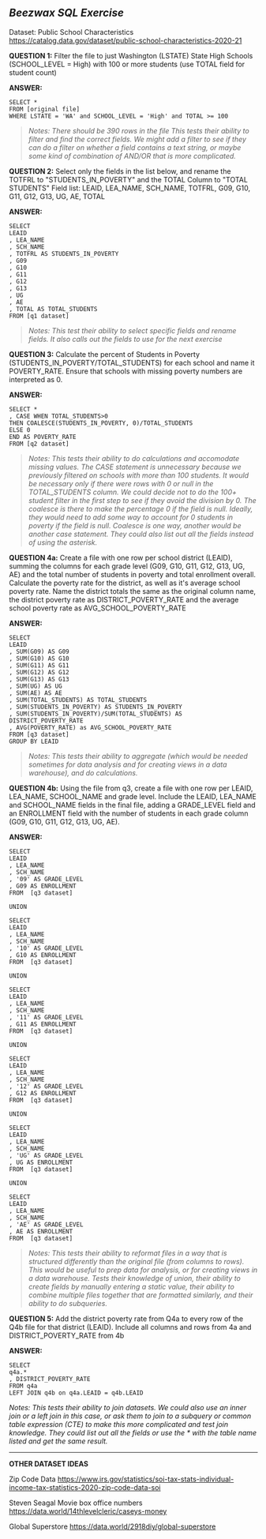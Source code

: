 ***Beezwax SQL Exercise***
--------------

Dataset: Public School Characteristics 
https://catalog.data.gov/dataset/public-school-characteristics-2020-21 

**QUESTION 1:** Filter the file to just Washington (LSTATE) State High Schools (SCHOOL_LEVEL = High) with 100 or more students (use TOTAL field for student count)

**ANSWER:** 
```
SELECT *
FROM [original file]
WHERE LSTATE = 'WA' and SCHOOL_LEVEL = 'High' and TOTAL >= 100
```
>*Notes: There should be 390 rows in the file
This tests their ability to filter and find the correct fields. We might add a filter to see if they can do a filter on whether a field contains a text string, or maybe some kind of combination of AND/OR that is more complicated.*

**QUESTION 2:** Select only the fields in the list below, and rename the TOTFRL to "STUDENTS_IN_POVERTY" and the TOTAL Column to "TOTAL STUDENTS"
Field list: LEAID, LEA_NAME, SCH_NAME, TOTFRL, G09, G10, G11, G12, G13, UG, AE, TOTAL

**ANSWER:** 
```
SELECT
LEAID
, LEA_NAME
, SCH_NAME
, TOTFRL AS STUDENTS_IN_POVERTY
, G09
, G10
, G11
, G12
, G13
, UG
, AE
, TOTAL AS TOTAL_STUDENTS
FROM [q1 dataset]
```

>*Notes: This test their ability to select specific fields and rename fields. It also calls out the fields to use for the next exercise*

**QUESTION 3:** Calculate the percent of Students in Poverty (STUDENTS_IN_POVERTY/TOTAL_STUDENTS) for each school and name it POVERTY_RATE. Ensure that schools with missing poverty numbers are interpreted as 0. 

**ANSWER:** 
```
SELECT *
, CASE WHEN TOTAL_STUDENTS>0 
THEN COALESCE(STUDENTS_IN_POVERTY, 0)/TOTAL_STUDENTS 
ELSE 0 
END AS POVERTY_RATE
FROM [q2 dataset]
```

>*Notes: This tests their ability to do calculations and accomodate missing values. The CASE statement is unnecessary because we previously filtered on schools with more than 100 students. It would be necessary only if there were rows with 0 or null in the TOTAL_STUDENTS column.  We could decide not to do the 100+ student filter in the first step to see if they avoid the division by 0. The coalesce is there to make the percentage 0 if the field is null. Ideally, they would need to add some way to account for 0 students in poverty if the field is null. Coalesce is one way, another would be another case statement. They could also list out all the fields instead of using the asterisk.*

**QUESTION 4a:** Create a file with one row per school district (LEAID), summing the columns for each grade level (G09, G10, G11, G12, G13, UG, AE) and the total number of students in poverty and total enrollment overall. Calculate the poverty rate for the district, as well as it's average school poverty rate. Name the district totals the same as the original column name, the district poverty rate as DISTRICT_POVERTY_RATE and the average school poverty rate as AVG_SCHOOL_POVERTY_RATE

**ANSWER:** 
```
SELECT
LEAID
, SUM(G09) AS G09
, SUM(G10) AS G10
, SUM(G11) AS G11
, SUM(G12) AS G12
, SUM(G13) AS G13
, SUM(UG) AS UG
, SUM(AE) AS AE
, SUM(TOTAL_STUDENTS) AS TOTAL_STUDENTS
, SUM(STUDENTS_IN_POVERTY) AS STUDENTS_IN_POVERTY
, SUM(STUDENTS_IN_POVERTY)/SUM(TOTAL_STUDENTS) AS DISTRICT_POVERTY_RATE
, AVG(POVERTY_RATE) as AVG_SCHOOL_POVERTY_RATE
FROM [q3 dataset]
GROUP BY LEAID
```
>*Notes: This tests their ability to aggregate (which would be needed sometimes for data analysis and for creating views in a data warehouse), and do calculations.*

**QUESTION 4b:** Using the file from q3, create a file with one row per LEAID, LEA_NAME, SCHOOL_NAME and grade level. Include the LEAID, LEA_NAME and SCHOOL_NAME fields in the final file, adding a GRADE_LEVEL field and an ENROLLMENT field with the number of students in each grade column (G09, G10, G11, G12, G13, UG, AE).

**ANSWER:** 
```
SELECT
LEAID
, LEA_NAME
, SCH_NAME
, '09' AS GRADE_LEVEL
, G09 AS ENROLLMENT
FROM  [q3 dataset]

UNION

SELECT
LEAID
, LEA_NAME
, SCH_NAME
, '10' AS GRADE_LEVEL
, G10 AS ENROLLMENT
FROM  [q3 dataset]

UNION

SELECT
LEAID
, LEA_NAME
, SCH_NAME
, '11' AS GRADE_LEVEL
, G11 AS ENROLLMENT
FROM  [q3 dataset]

UNION

SELECT
LEAID
, LEA_NAME
, SCH_NAME
, '12' AS GRADE_LEVEL
, G12 AS ENROLLMENT
FROM  [q3 dataset]

UNION

SELECT
LEAID
, LEA_NAME
, SCH_NAME
, 'UG' AS GRADE_LEVEL
, UG AS ENROLLMENT
FROM  [q3 dataset]

UNION

SELECT
LEAID
, LEA_NAME
, SCH_NAME
, 'AE' AS GRADE_LEVEL
, AE AS ENROLLMENT
FROM  [q3 dataset]
```

>*Notes: This tests their ability to reformat files in a way that is structured differently than the original file (from columns to rows). This would be useful to prep data for analysis, or for creating views in a data warehouse. Tests their knowledge of union, their ability to create fields by manually entering a static value, their ability to combine multiple files together that are formatted similarly, and their ability to do subqueries.* 

**QUESTION 5:** Add the district poverty rate from Q4a to every row of the Q4b file for that district (LEAID). Include all columns and rows from 4a and DISTRICT_POVERTY_RATE from 4b

**ANSWER:**
```
SELECT 
q4a.*
, DISTRICT_POVERTY_RATE
FROM q4a
LEFT JOIN q4b on q4a.LEAID = q4b.LEAID
```

*Notes: This tests their ability to join datasets. We could also use an inner join or a left join in this case, or ask them to join to a subquery or common table expression (CTE) to make this more complicated and test join knowledge. They could list out all the fields or use the * with the table name listed and get the same result.*

__________________________________________________________
**OTHER DATASET IDEAS** 

Zip Code Data 
https://www.irs.gov/statistics/soi-tax-stats-individual-income-tax-statistics-2020-zip-code-data-soi

Steven Seagal Movie box office numbers 
https://data.world/14thlevelcleric/caseys-money 

Global Superstore
https://data.world/2918diy/global-superstore